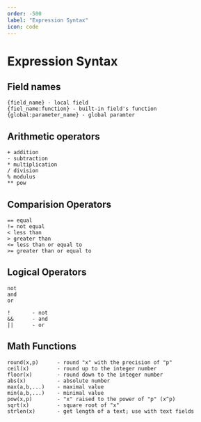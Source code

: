 ```yaml
---
order: -500
label: "Expression Syntax"
icon: code
---
```

# Expression Syntax

## Field names

```
{field_name} - local field
{fiel_name:function} - built-in field's function
{global:parameter_name} - global paramter
```

## Arithmetic operators

```
+ addition
- subtraction
* multiplication
/ division
% modulus
** pow
```

## Comparision Operators

```
== equal
!= not equal
< less than
> greater than
<= less than or equal to
>= greater than or equal to
```

## Logical Operators

```
not
and
or
```

```
!       - not
&&      - and
||      - or
```

## Math Functions

```
round(x,p)      - round "x" with the precision of "p"
ceil(x)         - round up to the integer number
floor(x)        - round down to the integer number
abs(x)          - absolute number
max(a,b,...)    - maximal value
min(a,b,...)    - minimal value
pow(x,p)        - "x" raised to the power of "p" (x^p) 
sqrt(x)         - square root of "x"
strlen(x)       - get length of a text; use with text fields
```
